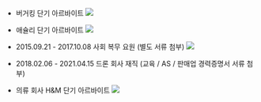 - 버거킹 단기 아르바이트
![](https://i.imgur.com/4Tdhfow.png)

- 애슐리 단기 아르바이트
![](https://i.imgur.com/cyWtDTJ.png)

- 2015.09.21 - 2017.10.08 사회 복무 요원 (별도 서류 첨부)
![](https://i.imgur.com/sfpGCkC.png)

- 2018.02.06 - 2021.04.15 드론 회사 재직 (교육 / AS / 판매업 경력증명서 서류 첨부)

- 의류 회사 H&M 단기 아르바이트
![](https://i.imgur.com/DCoeII7.png)
